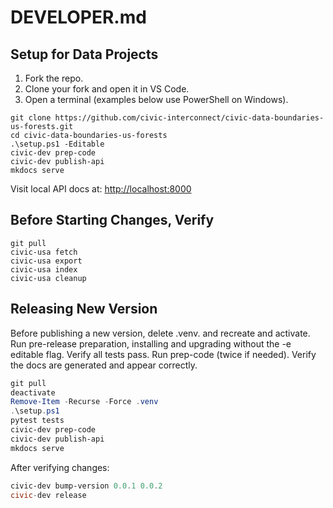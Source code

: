 # DEVELOPER.md

## Setup for Data Projects

1. Fork the repo.
2. Clone your fork and open it in VS Code.
3. Open a terminal (examples below use PowerShell on Windows).

```
git clone https://github.com/civic-interconnect/civic-data-boundaries-us-forests.git
cd civic-data-boundaries-us-forests
.\setup.ps1 -Editable
civic-dev prep-code
civic-dev publish-api
mkdocs serve
```

Visit local API docs at: <http://localhost:8000>

## Before Starting Changes, Verify

```shell
git pull
civic-usa fetch
civic-usa export
civic-usa index
civic-usa cleanup
```

## Releasing New Version

Before publishing a new version, delete .venv. and recreate and activate.
Run pre-release preparation, installing and upgrading without the -e editable flag.
Verify all tests pass. Run prep-code (twice if needed).
Verify the docs are generated and appear correctly.

```powershell
git pull
deactivate
Remove-Item -Recurse -Force .venv
.\setup.ps1
pytest tests
civic-dev prep-code
civic-dev publish-api
mkdocs serve
```

After verifying changes:

```powershell
civic-dev bump-version 0.0.1 0.0.2
civic-dev release
```
